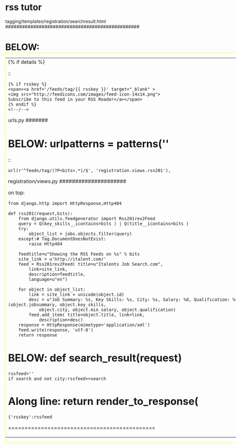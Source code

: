 
rss tutor
=========


tagging/templates/registration/searchresult.html 
################################################


BELOW:<div style="border:1px solid yellow;width:890px;"><table><tr><td>{% if details %}
=======================================================================================

::

	{% if rsskey %}
	<span><a href='/feeds/tag/{{ rsskey }}' target="_blank" >
	<img src="http://feedicons.com/images/feed-icon-14x14.png">
	Subscribe to this feed in your RSS Reader</a></span>
	{% endif %}
	<!--/-->
	


urls.py
#######


BELOW: urlpatterns = patterns(''
================================

::


	url(r'^feeds/tag/(?P<bits>.*)/$', 'registration.views.rss201'),
	


registration/views.py
#####################

on top:
	
	from django.http import HttpResponse,Http404

	def rss201(request,bits):
	    from django.utils.feedgenerator import Rss201rev2Feed
	    query = Q(key_skills__icontains=bits ) | Q(title__icontains=bits )
	    try:
	        object_list = jobs.objects.filter(query)
	    except:# Tag.DocumentDoesNotExist:
	        raise Http404
	
	    feedtitle=u"Showing the RSS Feeds on %s" % bits
	    site_link = u'http://italent.com/'
	    feed = Rss201rev2Feed( title=u"Italents Job Search.com",
	        link=site_link,
	        description=feedtitle,
	        language=u"en")
	
	    for object in object_list:        
	        link = site_link + unicode(object.id)
	        desc = u"Job Summary: %s, Key Skills: %s, City: %s, Salary: %d, Qualification: %s" % (object.jobsummary, object.key_skills, 
	            object.city, object.min_salary, object.qualification)
	        feed.add_item( title=object.title, link=link,
	            description=desc)
	    response = HttpResponse(mimetype='application/xml')
	    feed.write(response, 'utf-8')
	    return response
	


BELOW: 	def search_result(request)
==================================

    rssfeed=''
    if search and not city:rssfeed+=search
    
Along line: 	 return render_to_response(
===========================================

   
    {'rsskey':rssfeed

=============================================

